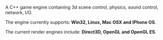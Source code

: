 A C++ game engine containing 3d scene control, physics, sound control, network, I/O.

The engine currently supports: **Win32, Linux, Mac OSX and IPhone OS**.

The current render engines include: **Direct3D, OpenGL and OpenGL ES**.